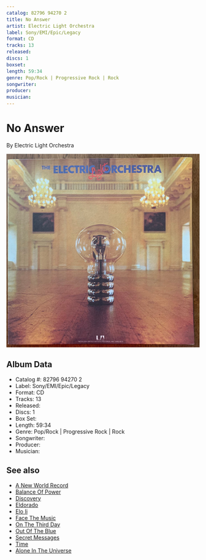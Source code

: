 ```yaml
---
catalog: 82796 94270 2
title: No Answer
artist: Electric Light Orchestra
label: Sony/EMI/Epic/Legacy
format: CD
tracks: 13
released: 
discs: 1
boxset: 
length: 59:34
genre: Pop/Rock | Progressive Rock | Rock
songwriter: 
producer: 
musician: 
---
```


# No Answer

By Electric Light Orchestra

![](../../assets/cdcovers/Electric_Light_Orchestra-No_Answer.png)

## Album Data

- Catalog #: 82796 94270 2
- Label: Sony/EMI/Epic/Legacy
- Format: CD
- Tracks: 13
- Released: 
- Discs: 1
- Box Set: 
- Length: 59:34
- Genre: Pop/Rock | Progressive Rock | Rock
- Songwriter: 
- Producer: 
- Musician: 


## See also

- [A New World Record](A_New_World_Record.md)
- [Balance Of Power](Balance_Of_Power.md)
- [Discovery](Discovery.md)
- [Eldorado](Eldorado.md)
- [Elo Ii](Elo_Ii.md)
- [Face The Music](Face_The_Music.md)
- [On The Third Day](On_The_Third_Day.md)
- [Out Of The Blue](Out_Of_The_Blue.md)
- [Secret Messages](Secret_Messages.md)
- [Time](Time.md)
- [Alone In The Universe](../Jeff_Lynne/Alone_In_The_Universe.md)
